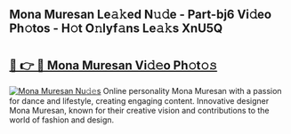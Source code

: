 ## Mona Muresan Le𝚊𝚔ed N𝚞𝚍e - Part-bj6 Vi𝚍eo Ph𝚘tos - H𝚘t O𝚗lyf𝚊ns Le𝚊𝚔s XnU5Q

# <h2><a href="http://hf2zmqc.feru.top/?c=Mona+Muresan">🔗 👉 🔴 Mona Muresan Vi𝚍𝚎o Ph𝚘t𝚘𝚜</a></h2>

[![Mona Muresan Nu𝚍𝚎s](https://i.imgur.com/0TWrTi3.gif)](http://hf2zmqc.feru.top/?c=Mona+Muresan)
Online personality Mona Muresan with a passion for dance and lifestyle, creating engaging content. Innovative designer Mona Muresan, known for their creative vision and contributions to the world of fashion and design. 
